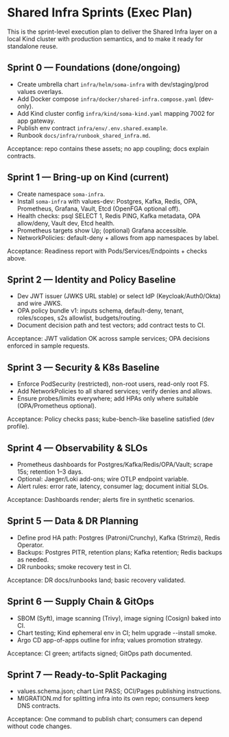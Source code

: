 # Shared Infra Sprints (Exec Plan)

This is the sprint-level execution plan to deliver the Shared Infra layer on a local Kind cluster with production semantics, and to make it ready for standalone reuse.

## Sprint 0 — Foundations (done/ongoing)
- Create umbrella chart `infra/helm/soma-infra` with dev/staging/prod values overlays.
- Add Docker compose `infra/docker/shared-infra.compose.yaml` (dev-only).
- Add Kind cluster config `infra/kind/soma-kind.yaml` mapping 7002 for app gateway.
- Publish env contract `infra/env/.env.shared.example`.
- Runbook `docs/infra/runbook_shared_infra.md`.

Acceptance: repo contains these assets; no app coupling; docs explain contracts.

## Sprint 1 — Bring-up on Kind (current)
- Create namespace `soma-infra`.
- Install `soma-infra` with values-dev: Postgres, Kafka, Redis, OPA, Prometheus, Grafana, Vault, Etcd (OpenFGA optional off).
- Health checks: psql SELECT 1, Redis PING, Kafka metadata, OPA allow/deny, Vault dev, Etcd health.
- Prometheus targets show Up; (optional) Grafana accessible.
- NetworkPolicies: default-deny + allows from app namespaces by label.

Acceptance: Readiness report with Pods/Services/Endpoints + checks above.

## Sprint 2 — Identity and Policy Baseline
- Dev JWT issuer (JWKS URL stable) or select IdP (Keycloak/Auth0/Okta) and wire JWKS.
- OPA policy bundle v1: inputs schema, default-deny, tenant, roles/scopes, s2s allowlist, budgets/routing.
- Document decision path and test vectors; add contract tests to CI.

Acceptance: JWT validation OK across sample services; OPA decisions enforced in sample requests.

## Sprint 3 — Security & K8s Baseline
- Enforce PodSecurity (restricted), non-root users, read-only root FS.
- Add NetworkPolicies to all shared services; verify denies and allows.
- Ensure probes/limits everywhere; add HPAs only where suitable (OPA/Prometheus optional).

Acceptance: Policy checks pass; kube-bench-like baseline satisfied (dev profile).

## Sprint 4 — Observability & SLOs
- Prometheus dashboards for Postgres/Kafka/Redis/OPA/Vault; scrape 15s; retention 1–3 days.
- Optional: Jaeger/Loki add-ons; wire OTLP endpoint variable.
- Alert rules: error rate, latency, consumer lag; document initial SLOs.

Acceptance: Dashboards render; alerts fire in synthetic scenarios.

## Sprint 5 — Data & DR Planning
- Define prod HA path: Postgres (Patroni/Crunchy), Kafka (Strimzi), Redis Operator.
- Backups: Postgres PITR, retention plans; Kafka retention; Redis backups as needed.
- DR runbooks; smoke recovery test in CI.

Acceptance: DR docs/runbooks land; basic recovery validated.

## Sprint 6 — Supply Chain & GitOps
- SBOM (Syft), image scanning (Trivy), image signing (Cosign) baked into CI.
- Chart testing; Kind ephemeral env in CI; helm upgrade --install smoke.
- Argo CD app-of-apps outline for infra; values promotion strategy.

Acceptance: CI green; artifacts signed; GitOps path documented.

## Sprint 7 — Ready-to-Split Packaging
- values.schema.json; chart Lint PASS; OCI/Pages publishing instructions.
- MIGRATION.md for splitting infra into its own repo; consumers keep DNS contracts.

Acceptance: One command to publish chart; consumers can depend without code changes.
